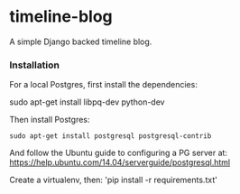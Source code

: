 timeline-blog
=============

A simple Django backed timeline blog.


### Installation

For a local Postgres, first install the dependencies:

sudo apt-get install libpq-dev python-dev

Then install Postgres:

`sudo apt-get install postgresql postgresql-contrib`

And follow the Ubuntu guide to configuring a PG server at:
https://help.ubuntu.com/14.04/serverguide/postgresql.html

Create a virtualenv, then:
'pip install -r requirements.txt'
